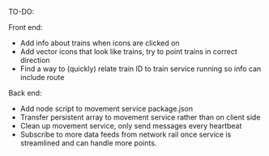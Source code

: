 TO-DO:

Front end:
- Add info about trains when icons are clicked on 
- Add vector icons that look like trains, try to point trains in correct direction 
- Find a way to (quickly) relate train ID to train service running so info can include route

Back end:
- Add node script to movement service package.json
- Transfer persistent array to movement service rather than on client side
- Clean up movement service, only send messages every heartbeat
- Subscribe to more data feeds from network rail once service is streamlined and can handle more points.